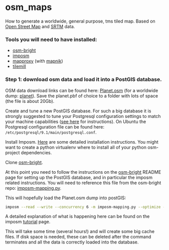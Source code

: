 osm_maps
========

How to generate a worldwide, general purpose, tms tiled map. Based on [Open Street Map](http://www.openstreetmap.org/) and [SRTM](http://srtm.csi.cgiar.org/) data. 

### Tools you will need to have installed:
* [osm-bright](https://github.com/mapbox/osm-bright)
* [imposm](http://imposm.org/docs/imposm/latest/)
* [mapproxy](http://mapproxy.org/) (with [mapnik](http://mapnik.org/))
* [tilemill](http://mapbox.com/tilemill/)

### Step 1: download osm data and load it into a PostGIS database.

OSM data download links can be found here: [Planet.osm](http://wiki.openstreetmap.org/wiki/Planet.osm) (for a worldwide dump: [planet](ftp://ftp.spline.de/pub/openstreetmap/pbf/)).
Save the planet.pbf of choice to a folder with lots of space (the file is about 20Gb).

Create and tune a new PostGIS database. For such a big database it is strongly 
suggested to tune your Postgresql configuration settings to match your machine capabilities ([see here](http://wiki.postgresql.org/wiki/Tuning_Your_PostgreSQL_Server) for instructions). On 
Ubuntu the Postgresql configuration file can be found here: `/etc/postgresql/9.1/main/postgresql.conf`.

Install Imposm. [Here](http://imposm.org/docs/imposm/latest/install.html) are 
some detailed installation instructions. You might want to create a python 
virtualenv where to install all of your python osm-project dependencies.

Clone [osm-bright](https://github.com/mapbox/osm-bright).

At this point you need to follow the instructions on the
[osm-bright](https://github.com/mapbox/osm-bright) README page for setting 
up the PostGIS database, and in particular the imposm related instructions. You 
will need to reference this file from the osm-bright repo: [imposm-mapping.py](https://github.com/mapbox/osm-bright/blob/master/imposm-mapping.py).

This will hopefully load the Planet.osm dump into postGIS:

```sh
imposm --read --write --concurrency 6 -m imposm-mapping.py --optimize --deploy-production-tables --connection postgis://<postgres_user>:<postgres_password>@localhost/<postgis_database> ~/Downloads/osm/planet-130102.osm.pbf
```
A detailed explanation of what is happening here can be found on the imposm [tutorial](http://imposm.org/docs/imposm/latest/tutorial.html#create-database) page.

This will take some time (several hours!) and will create some big cache files. 
If disk space is needed, these can be deleted after the command terminates and 
all the data is correctly loaded into the database.








